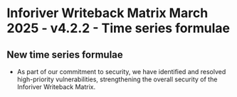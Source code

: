 # Inforiver Writeback Matrix March 2025 - v4.2.2 - Time series formulae

## New time series formulae





* As part of our commitment to security, we have identified and resolved high-priority vulnerabilities, strengthening the overall security of the Inforiver Writeback Matrix.
